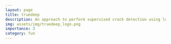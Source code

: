 ```yaml
---
layout: page
title: truedeep
description: An approach to perform supervised crack detection using less data
img: assets/img/truedeep_logo.png
importance: 3
category: fun
---
```


